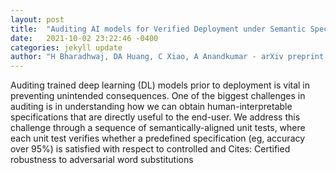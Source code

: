 ```yaml
---
layout: post
title:  "Auditing AI models for Verified Deployment under Semantic Specifications"
date:   2021-10-02 23:22:46 -0400
categories: jekyll update
author: "H Bharadhwaj, DA Huang, C Xiao, A Anandkumar - arXiv preprint arXiv , 2021"
---
```

Auditing trained deep learning (DL) models prior to deployment is vital in preventing unintended consequences. One of the biggest challenges in auditing is in understanding how we can obtain human-interpretable specifications that are directly useful to the end-user. We address this challenge through a sequence of semantically-aligned unit tests, where each unit test verifies whether a predefined specification (eg, accuracy over 95%) is satisfied with respect to controlled and Cites: Certified robustness to adversarial word substitutions